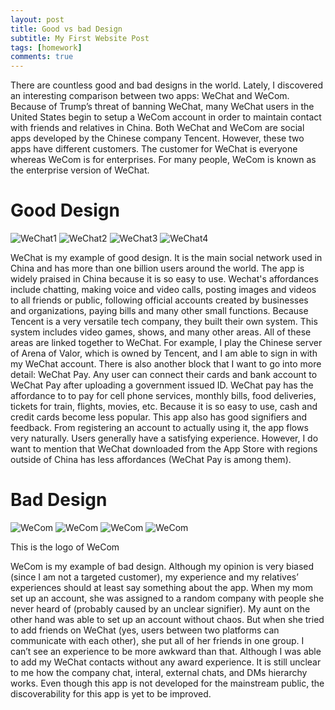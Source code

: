 ```yaml
---
layout: post
title: Good vs bad Design
subtitle: My First Website Post
tags: [homework]
comments: true
---
```


There are countless good and bad designs in the world. Lately, I discovered an interesting comparison between two apps: WeChat and WeCom. Because of Trump’s threat of banning WeChat, many WeChat users in the United States begin to setup a WeCom account in order to maintain contact with friends and relatives in China. Both WeChat and WeCom are social apps developed by the Chinese company Tencent. However, these two apps have different customers. The customer for WeChat is everyone whereas WeCom is for enterprises. For many people, WeCom is known as the enterprise version of WeChat. 

# Good Design

![WeChat1](/assets/img/IMG_6043.PNG)
![WeChat2](/assets/img/IMG_6044.PNG)
![WeChat3](/assets/img/IMG_6045.PNG)
![WeChat4](/assets/img/IMG_6046.PNG)

WeChat is my example of good design. It is the main social network used in China and has more than one billion users around the world. The app is widely praised in China because it is so easy to use. Wechat's affordances include chatting, making voice and video calls, posting images and videos to all friends or public, following official accounts created by businesses and organizations, paying bills and many other small functions. Because Tencent is a very versatile tech company, they built their own system. This system includes video games, shows, and many other areas. All of these areas are linked together to WeChat. For example, I play the Chinese server of Arena of Valor, which is owned by Tencent, and I am able to sign in with my WeChat account. There is also another block that I want to go into more detail: WeChat Pay. Any user can connect their cards and bank account to WeChat Pay after uploading a government issued ID.  WeChat pay has the affordance to to pay for cell phone services, monthly bills, food deliveries, tickets for train, flights, movies, etc. Because it is so easy to use, cash and credit cards become less popular. This app also has good signifiers and feedback.  From registering an account to actually using it, the app flows very naturally. Users generally have a satisfying experience. However, I do want to mention that WeChat downloaded from the App Store with regions outside of China has less affordances (WeChat Pay is among them).

# Bad Design

![WeCom](/assets/img/IMG_6047.PNG)
![WeCom](/assets/img/IMG_6048.PNG)
![WeCom](/assets/img/IMG_6049.PNG)
![WeCom](/assets/img/IMG_6050.PNG)

This is the logo of WeCom

WeCom is my example of bad design. Although my opinion is very biased (since I am not a targeted customer), my experience and my relatives’ experiences should at least say something about the app. When my mom set up an account, she was assigned to a random company with people she never heard of (probably caused by an unclear signifier). My aunt on the other hand was able to set up an account without chaos. But when she tried to add friends on WeChat (yes, users between two platforms can communicate with each other), she put all of her friends in one group. I can’t see an experience to be more awkward than that. Although I was able to add my WeChat contacts without any award experience. It is still unclear to me how the company chat, interal, external chats, and DMs hierarchy works. Even though this app is not developed for the mainstream public, the discoverability for this app is yet to be improved. 

